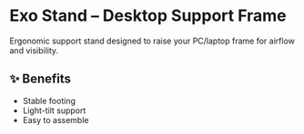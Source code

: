 # Exo Stand – Desktop Support Frame

Ergonomic support stand designed to raise your PC/laptop frame for airflow and visibility.

## ✨ Benefits

- Stable footing
- Light-tilt support
- Easy to assemble
